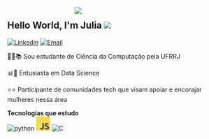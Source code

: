 
<img align="right" src="https://user-images.githubusercontent.com/50914675/106028927-4fd58700-60ab-11eb-8768-1699835ad621.png" width="350"/>


## Hello World, I'm Julia <img src="https://raw.githubusercontent.com/iampavangandhi/iampavangandhi/master/gifs/Hi.gif" width="30px"></H3>
[![Linkedin](https://img.shields.io/badge/-Meu_LinkedIn-blue?style=flat&logo=Linkedin&logoColor=white&link=https://www.linkedin.com/in/juliabartolo/)](https://www.linkedin.com/in/juliabartolo/)
[![Email](https://img.shields.io/badge/-Meu_Email-c14438?style=flat&logo=Gmail&logoColor=white&link=mailto:juliabartoloo@gmail.com)](mailto:juliabartoloo@gmail.com)

 👩‍💻📚 Sou estudante de Ciência da Computação pela UFRRJ 
 
 📊🎲 Entusiasta em Data Science
 
 ⭐️⭐️ Participante de comunidades tech que visam 
 apoiar e encorajar mulheres nessa área
 
**Tecnologias que estudo**
</br><img src="https://camo.githubusercontent.com/91de473fa3f2f749a56effc3e64f1049d108251f/68747470733a2f2f75706c6f61642e77696b696d656469612e6f72672f77696b6970656469612f636f6d6d6f6e732f7468756d622f632f63332f507974686f6e2d6c6f676f2d6e6f746578742e7376672f37363870782d507974686f6e2d6c6f676f2d6e6f746578742e7376672e706e67" height="32" alt="python"/> <code><img height="32" src="https://raw.githubusercontent.com/github/explore/80688e429a7d4ef2fca1e82350fe8e3517d3494d/topics/javascript/javascript.png" alt="Javascript"/></code>  <img src="https://peritoemphp.com/wp-content/uploads/2019/02/letter_c_PNG22.png" height="32" alt="C" />

